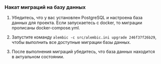 
### Накат миграций на базу данных

1. Убедитесь, что у вас установлен PostgreSQL и настроена база данных для проекта. Если запускаетесь с docker, то миграции прописаны docker-compose.yml.

2. Запустите команду `alembic -c src/alembic.ini upgrade 246f37f26b29`, чтобы выполнить все доступные миграции базы данных.

3. После выполнения миграций убедитесь, что база данных находится в актуальном состоянии.
